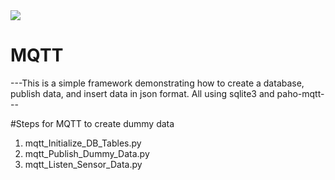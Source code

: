 <a href="https://www.codacy.com/manual/jmeisele/mqtt?utm_source=github.com&amp;utm_medium=referral&amp;utm_content=jmeisele/mqtt&amp;utm_campaign=Badge_Grade">
  <img src="https://api.codacy.com/project/badge/Grade/f39eb9e2eafd4b31983aabfa74702219"/>
</a>
  
# MQTT

---This is a simple framework demonstrating how to create a database, publish data, and insert data in json format. All using sqlite3 and paho-mqtt---

#Steps for MQTT to create dummy data
1. mqtt_Initialize_DB_Tables.py
2. mqtt_Publish_Dummy_Data.py
3. mqtt_Listen_Sensor_Data.py
